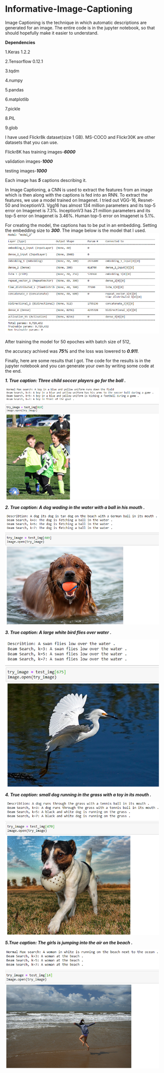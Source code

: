 # Informative-Image-Captioning
Image Captioning is the technique in which automatic descriptions are generated for an image. 
The entire code is in the jupyter notebook, so that should hopefully make it easier to understand. 

**Dependencies**

1.Keras 1.2.2

2.Tensorflow 0.12.1

3.tqdm

4.numpy

5.pandas

6.matplotlib

7.pickle

8.PIL

9.glob

I have used Flickr8k dataset(size 1 GB). MS-COCO and Flickr30K are other datasets that you can use.

Flickr8K has training images-***6000***

validation images-***1000***

testing images-***1000***

Each image has ***5*** captions describing it.

In Image Captioning, a CNN is used to extract the features from an image which is then along with the captions is fed into an RNN. To extract the features, we use a model trained on Imagenet. I tried out VGG-16, Resnet-50 and InceptionV3. Vgg16 has almost 134 million parameters and its top-5 error on Imagenet is 7.3%. InceptionV3 has 21 million parameters and its top-5 error on Imagenet is 3.46%. Human top-5 error on Imagenet is 5.1%.

For creating the model, the captions has to be put in an embedding. Setting the embedding size to ***300***. The image below is the model that I used.
![alt text](https://github.com/arjavdongaonkar/Informative-Image-Captioning/blob/master/model/2020-06-18%20(14).png?raw=true)

After training the model for 50 epoches with batch size of 512, 

the accuracy achived was ***75%*** and the loss was lowered to ***0.911***.

Finally, here are some results that I got. The code for  the results is in the jupyter notebook and you can generate your own by writing some code at the end.

***1. True caption: Three child soccer players go for the ball .***

![alt text](https://github.com/arjavdongaonkar/Informative-Image-Captioning/blob/master/results/2020-06-18%20(16).png?raw=true)

***2. True caption: A dog wading in the water with a ball in his mouth .***

![alt text](https://github.com/arjavdongaonkar/Informative-Image-Captioning/blob/master/results/2020-06-18%20(15).png?raw=true)

***3. True caption: A large white bird flies over water .***

![alt text](https://github.com/arjavdongaonkar/Informative-Image-Captioning/blob/master/results/2020-06-18%20(11).png?raw=true)

***4. True caption: small dog running in the grass with a toy in its mouth .***

![alt text](https://github.com/arjavdongaonkar/Informative-Image-Captioning/blob/master/results/2020-06-18%20(22).png?raw=true)

***5.True caption: The girls is jumping into the air on the beach .***

![alt text](https://github.com/arjavdongaonkar/Informative-Image-Captioning/blob/master/results/2020-06-18%20(2).png?raw=true)
